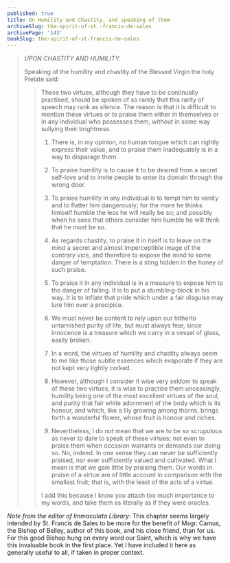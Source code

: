 ```yaml
---
published: true
title: On Humility and Chastity, and speaking of them
archiveSlug: the-spirit-of-st.-francis-de-sales
archivePage: '143'
bookSlug: the-spirit-of-st-francis-de-sales
---
```


> *UPON CHASTITY AND HUMILITY.*
>
> Speaking of the humility and chastity of the Blessed Virgin the holy Prelate said:
>
>> These two virtues, although they have to be continually practised, should be spoken of so rarely that this rarity of speech may rank as silence. The reason is that it is difficult to mention these virtues or to praise them either in themselves or in any individual who possesses them, without in some way sullying their brightness.
>>
>> 1. There is, in my opinion, no human tongue which can rightly express their value, and to praise them inadequately is in a way to disparage them.
>>
>> 2. To praise humility is to cause it to be desired from a secret self-love and to invite people to enter its domain through the wrong door.
>>
>> 3. To praise humility in any individual is to tempt him to vanity and to flatter him dangerously; for the more he thinks himself humble the less he will really be so; and possibly when he sees that others consider him humble he will think that he must be so.
>>
>> 4. As regards chastity, to praise it in itself is to leave on the mind a secret and almost imperceptible image of the contrary vice, and therefore to expose the mind to some danger of temptation. There is a sting hidden in the honey of such praise.
>>
>> 5. To praise it in any individual is in a measure to expose him to the danger of falling. It is to put a stumbling-block in his way. It is to inflate that pride which under a fair disguise may lure him over a precipice.
>>
>> 6. We must never be content to rely upon our hitherto untarnished purity of life, but must always fear, since innocence is a treasure which we carry in a vessel of glass, easily broken.
>>
>> 7. In a word, the virtues of humility and chastity always seem to me like those subtle essences which evaporate if they are not kept very tightly corked.
>>
>> 8. However, although I consider it wise very seldom to speak of these two virtues, it is wise to practise them unceasingly, humility being one of the most excellent virtues of the soul, and purity that fair white adornment of the body which is its honour, and which, like a lily growing among thorns, brings forth a wonderful flower, whose fruit is honour and riches.
>>
>> 9. Nevertheless, I do not mean that we are to be so scrupulous as never to dare to speak of these virtues; not even to praise them when occasion warrants or demands our doing so. No, indeed. In one sense they can never be sufficiently praised, nor ever sufficiently valued and cultivated. What I mean is that we gain little by praising them. Our words in praise of a virtue are of little account in comparison with the smallest fruit; that is, with the least of the acts of a virtue.
>>
>> I add this because I know you attach too much importance to my words, and take them as literally as if they were oracles.

*Note from the editor of Immaculata Library*: This chapter seems largely intended by St. Francis de Sales to be more for the benefit of Msgr. Camus, the Bishop of Belley, author of this book, and his close friend, than for us. For this good Bishop hung on every word our Saint, which is why we have this invaluable book in the first place. Yet I have included it here as generally useful to all, if taken in proper context.

